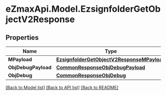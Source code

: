 
# eZmaxApi.Model.EzsignfolderGetObjectV2Response

## Properties

Name | Type | Description | Notes
------------ | ------------- | ------------- | -------------
**MPayload** | [**EzsignfolderGetObjectV2ResponseMPayload**](EzsignfolderGetObjectV2ResponseMPayload.md) |  | 
**ObjDebugPayload** | [**CommonResponseObjDebugPayload**](CommonResponseObjDebugPayload.md) |  | [optional] 
**ObjDebug** | [**CommonResponseObjDebug**](CommonResponseObjDebug.md) |  | [optional] 

[[Back to Model list]](../README.md#documentation-for-models)
[[Back to API list]](../README.md#documentation-for-api-endpoints)
[[Back to README]](../README.md)

